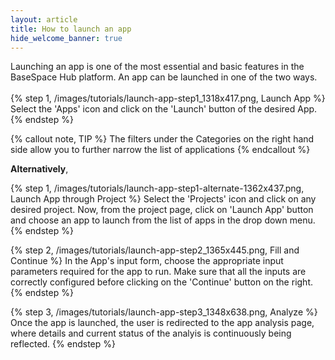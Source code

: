 ```yaml
---
layout: article
title: How to launch an app
hide_welcome_banner: true
---
```


Launching an app is one of the most essential and basic features in the BaseSpace Hub platform. An app can be launched in one of the two ways.
<br />
<br />
{% step 1, /images/tutorials/launch-app-step1_1318x417.png, Launch App %}
Select the 'Apps' icon and click on the 'Launch' button of the desired App. 
{% endstep %}

{% callout note, TIP %}
The filters under the Categories on the right hand side allow you to further narrow the list of applications
{% endcallout %}

**Alternatively**,

{% step 1, /images/tutorials/launch-app-step1-alternate-1362x437.png, Launch App through Project %}
Select the 'Projects' icon and click on any desired project. Now, from the project page, click on 'Launch App' button and choose an app to launch from the list of apps in the drop down menu.
{% endstep %}

{% step 2, /images/tutorials/launch-app-step2_1365x445.png, Fill and Continue %}
In the App's input form, choose the appropriate input parameters required for the app to run. Make sure that all the inputs are correctly configured before clicking on the 'Continue' button on the right.
{% endstep %}

{% step 3, /images/tutorials/launch-app-step3_1348x638.png, Analyze %}
Once the app is launched, the user is redirected to the app analysis page, where details and current status of the analyis is continuously being reflected.
{% endstep %}

